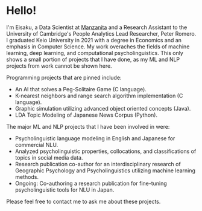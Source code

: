 # Hello!
I'm Eisaku, a Data Scientist at [Manzanita](https://www.mnzt.io/en/) and a Research Assistant to the University of Cambridge's People Analytics Lead Researcher, Peter Romero. I graduated Keio University in 2021 with a degree in Economics and an emphasis in Computer Science. My work overaches the fields of machine learning, deep learning, and computational psycholinguistics.
This only shows a small portion of projects that I have done, as my ML and NLP projects from work cannot be shown here. 

Programming projects that are pinned include:
* An AI that solves a Peg-Solitaire Game (C language).
* K-nearest neighbors and range search algorithm implementation (C language).
* Graphic simulation utilizing advanced object oriented concepts (Java).
* LDA Topic Modeling of Japanese News Corpus (Python).

The major ML and NLP projects that I have been involved in were:
* Psycholinguistic language modeling in English and Japanese for commercial NLU.
* Analyzed psycholinguistic properties, collocations, and classifications of topics in social media data.
* Research publication co-author for an interdisciplinary research of Geographic Psychology and Psycholinguistics utilizing machine learning methods. 
* Ongoing: Co-authoring a research publication for fine-tuning psycholinguistic tools for NLU in Japan.

Please feel free to contact me to ask me about these projects. 

